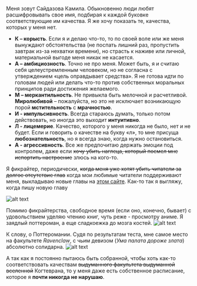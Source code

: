 Меня зовут Сайдазова Камила. Обыкновенно люди любят расшифровывать свое имя, подбирая к каждой буковке соответствующие им качества. Я же хочу показать те, качества, которых у меня нет.
* **К – корысть**. Если я и делаю что-то, то по своей воле или же меня вынуждают обстоятельства (не поспать лишний раз, пропустить завтрак из-за нехватки времени), но страсть к наживе или личной, материальной выгоде меня никак не касается.
* **А – амбициозность**. Точно не про меня. Может быть, я и считаю себя целеустремленным человеком, но не согласна с утверждением «цель оправдывает средства». Я не готова идти по головам людей или делать что-то против собственных моральных принципов ради достижения желаемого. 
* **М – меркантильность**. Не привыкла быть мелочной и расчетливой. **Миролюбивой** – пожалуйста, но это не исключает возникающую порой **мстительность** с **мрачностью**.
* **И - импульсивность**. Всегда стараюсь думать, только потом действовать, но иногда это выходит **интуитивно**.
* **Л - лицемерие**. Качество, которого у меня никогда не было, нет и не будет. Если и говорить о качестве на букву «л», то мне присуща **любознательность**, но я всегда знаю, когда нужно остановиться.
* **А - агрессивность**. Все же предпочитаю держать эмоции под контролем, даже если ~~хочу убить наглеца, который посмел мне испортить настроение~~ злюсь на кого-то.


Я фикрайтер, периодически, ~~когда меня уже хотят убить читатели за долгое отсутствие глав~~ когда мои любимые читатели поддерживают меня, выкладываю новые главы на [этом сайте](http:/ficbook.net). Как-то так я выгляжу, когда пишу новую главу
 
![alt text](https://i.pinimg.com/originals/65/09/ba/6509baa954eb38d0ba6939bf078c8030.gif)

Помимо фикрайтерства, свободное время (если оно, конечно, бывает) с удовольствием уделяю чтению книг, чуть реже - просмотру аниме.
Я заядлый поттероман, а еще сладкоежка до мозга костей.
![alt text](http://i29.beon.ru/83/18/2251883/24/95551624/373a588dc51f.gif)

К слову, о Поттеромании. Судя по результатам теста, мне самое место на факультете _Ravenclaw_, с чьим девизом (_Ума палата дороже злата_) абсолютно солидарна.
![alt text](https://orig00.deviantart.net/cdfb/f/2012/184/8/f/8f8c9cd42a2f48cf435500ffac847a1d-d55pwqg.jpg)

А так как я постоянно пытаюсь быть собранной, чтобы хоть как-то соответствовать качествам ~~выдуманного факультета выдуманной вселенной~~ Когтеврана, то у меня даже есть собственное расписание, которое я __почти никогда не нарушаю__.

